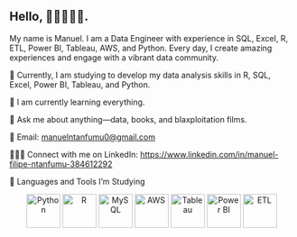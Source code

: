 ## Hello, 👋🏾👨🏿‍💻.

My name is Manuel. I am a Data Engineer with experience in SQL, Excel, R, ETL, Power BI, Tableau, AWS, and Python. Every day, I create amazing experiences and engage with a vibrant data community.

🔭 Currently, I am studying to develop my data analysis skills in R, SQL, Excel, Power BI, Tableau, and Python.

🌱 I am currently learning everything.

💬 Ask me about anything—data, books, and blaxploitation films.

📧 Email: manuelntanfumu0@gmail.com

👩🏾‍💻 Connect with me on LinkedIn: https://www.linkedin.com/in/manuel-filipe-ntanfumu-384612292

🚀 Languages and Tools I’m Studying

<p align="center">
  <img src="https://cdn.jsdelivr.net/gh/devicons/devicon/icons/python/python-original-wordmark.svg" height="60" alt="Python" />
  <img src="https://cdn.jsdelivr.net/gh/devicons/devicon/icons/r/r-original.svg" height="60" alt="R" />
  <img src="https://cdn.jsdelivr.net/gh/devicons/devicon/icons/mysql/mysql-original-wordmark.svg" height="60" alt="MySQL" />
  <img src="https://cdn.jsdelivr.net/gh/devicons/devicon/icons/amazonwebservices/amazonwebservices-original-wordmark.svg" height="60" alt="AWS" />
  <img src="https://upload.wikimedia.org/wikipedia/commons/4/4b/Tableau_Logo.png" height="60" alt="Tableau" />
  <img src="https://img.icons8.com/color/96/000000/power-bi.png" height="60" alt="Power BI" />
  <img src="https://img.icons8.com/color/96/000000/etl.png" height="60" alt="ETL" />
</p>




